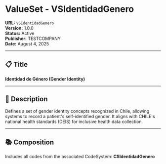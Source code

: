 # ValueSet - VSIdentidadGenero

**URL:** `VSIdentidadGenero`  
**Version:** 1.0.0  
**Status:** Active  
**Publisher:** TESTCOMPANY  
**Date:** August 4, 2025

---

## 📋 Title

**Identidad de Género (Gender Identity)**

---

## 📝 Description

Defines a set of gender identity concepts recognized in Chile, allowing systems to record a patient's self-identified gender. It aligns with CHILE's national health standards (DEIS) for inclusive health data collection.

---

## 📚 Composition

Includes all codes from the associated CodeSystem: **CSIdentidadGenero**
